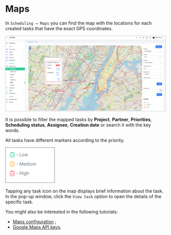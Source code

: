 Maps
=====

In `Scheduling → Maps` you can find the map with the locations for each created tasks that have the exact GPS coordinates.

![Maps](maps.png)

It is possible to filter the mapped tasks by **Project**, **Partner**, **Priorities**, **Scheduling status**, **Assignee**, **Creation date** or search it with the key words.

All tasks have different markers according to the priority.

![Maps](markers.png)

Tapping any task icon on the map displays brief information about the task. In the pop-up window, click the `View task` option to open the details of the specific task.

You might also be interested in the following tutorials:

- [Maps configuration](configuration/main_configuration/maps/maps.md) ;
- [Google Maps API keys](addons_modules/google_maps/google_maps.md).
